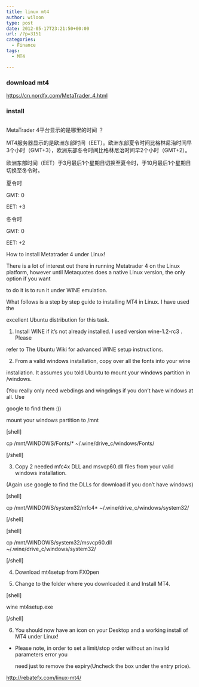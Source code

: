 ```yaml
---
title: linux mt4
author: wiloon
type: post
date: 2012-05-17T23:21:50+00:00
url: /?p=3151
categories:
  - Finance
tags:
  - MT4

---
```

### download mt4

https://cn.nordfx.com/MetaTrader_4.html

### install

```bashwine mt4.exe
```

MetaTrader 4平台显示的是哪里的时间 ？
  
MT4服务器显示的是欧洲东部时间（EET）。欧洲东部夏令时间比格林尼治时间早3个小时（GMT+3），欧洲东部冬令时间比格林尼治时间早2个小时（GMT+2）。

欧洲东部时间（EET）于3月最后1个星期日切换至夏令时，于10月最后1个星期日切换至冬令时。

夏令时
  
GMT: 0
  
EET: +3
  
冬令时
  
GMT: 0
  
EET: +2
  
How to install Metatrader 4 under Linux!
  
There is a lot of interest out there in running Metatrader 4 on the Linux platform, however until Metaquotes does a native Linux version, the only option if you want
  
to do it is to run it under WINE emulation.

What follows is a step by step guide to installing MT4 in Linux. I have used the
  
excellent Ubuntu distribution for this task.

1) Install WINE if it’s not already installed. I used version wine-1.2-rc3 . Please
  
refer to The Ubuntu Wiki for advanced WINE setup instructions.

2) From a valid windows installation, copy over all the fonts into your wine
  
installation. It assumes you told Ubuntu to mount your windows partition in /windows.
  
(You really only need webdings and wingdings if you don’t have windows at all. Use
  
google to find them :))

mount your windows partition to /mnt

[shell]
  
cp /mnt/WINDOWS/Fonts/* ~/.wine/drive_c/windows/Fonts/
  
[/shell]

3) Copy 2 needed mfc4x DLL and msvcp60.dll files from your valid windows installation.
  
(Again use google to find the DLLs for download if you don’t have windows)

[shell]
  
cp /mnt/WINDOWS/system32/mfc4* ~/.wine/drive_c/windows/system32/
  
[/shell]

[shell]
  
cp /mnt/WINDOWS/system32/msvcp60.dll ~/.wine/drive_c/windows/system32/
  
[/shell]

4) Download mt4setup from FXOpen

5) Change to the folder where you downloaded it and Install MT4.

[shell]
  
wine mt4setup.exe
  
[/shell]

6) You should now have an icon on your Desktop and a working install of MT4 under Linux!

  * Please note, in order to set a limit/stop order without an invalid parameters error you
  
    need just to remove the expiry(Uncheck the box under the entry price).

http://rebatefx.com/linux-mt4/